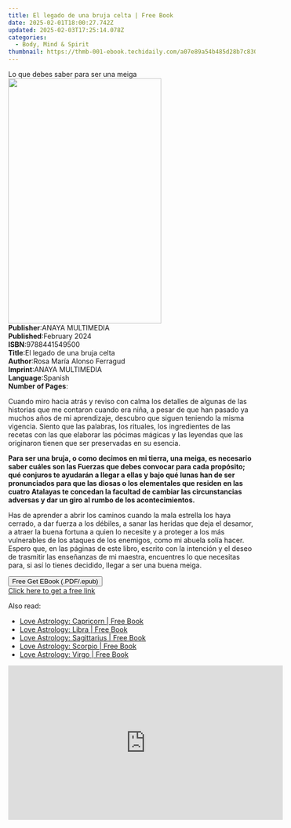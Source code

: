 ```yaml
---
title: El legado de una bruja celta | Free Book
date: 2025-02-01T18:00:27.742Z
updated: 2025-02-03T17:25:14.078Z
categories:
  - Body, Mind & Spirit
thumbnail: https://thmb-001-ebook.techidaily.com/a07e89a54b485d28b7c83005e4fae55e2754642a675ff46fef1d19d66cb08b1c.jpg
---
```

<main id="book-container">
  <div class="flex flex-col">
    <div class="book-brief flex-1 py-6 px-4 sm:p-6 md:py-10 md:px-8">
      <!-- brief-->
      <div class="book-brief-main">Lo que debes saber para ser una meiga</div>
    </div>
    <div
      class="book-meta-info flex-1 grid gap-4 col-start-1 col-end-3 row-start-1 sm:mb-6 sm:grid-cols-4 lg:gap-6 lg:col-start-2 lg:row-end-6 lg:row-span-6 lg:mb-0"
    >
      <div
        class="book-meta-info-left place-content-center mt-4 p-4 text-sm leading-6 col-start-2 col-span-2 dark:text-slate-400"
      >
        <img
          class="w-full h-500 object-cover rounded-lg sm:h-255 sm:col-span-2 lg:col-span-full"
          src="https://img-001-ebook.techidaily.com/155a2eeadf19c153c4348171a0278d46f5fd518ae6a1d873cfe859700d6a856f.jpg"
          alt=""
          width="312"
          height="500"
        />
      </div>
      <div
        class="book-meta-info-right mt-2 col-start-1 row-start-2 col-span-3 self-center"
      >
        <!-- meta data  -->
        <div class="flex flex-col px-4 md:px-8">
          <div class="flex-1">
            <strong>Publisher</strong>:<span class="px-2"
              >ANAYA MULTIMEDIA</span
            >
          </div>
          <div class="flex-1">
            <strong>Published</strong>:<span class="px-2">February 2024</span>
          </div>
          <div class="flex-1">
            <strong>ISBN</strong>:<span class="px-2">9788441549500</span>
          </div>
          <div class="flex-1">
            <strong>Title</strong>:<span class="px-2"
              >El legado de una bruja celta</span
            >
          </div>
          <div class="flex-1">
            <strong>Author</strong>:<span class="px-2"
              >Rosa María Alonso Ferragud</span
            >
          </div>
          <div class="flex-1">
            <strong>Imprint</strong>:<span class="px-2">ANAYA MULTIMEDIA</span>
          </div>
          <div class="flex-1">
            <strong>Language</strong>:<span class="px-2">Spanish</span>
          </div>
          <div class="flex-1">
            <strong>Number of Pages</strong>:<span class="px-2"></span>
          </div>
        </div>
      </div>
    </div>
    <div class="book-description flex-1 py-6 px-4 sm:p-6 md:py-10 md:px-8">
      <div class="book-description-main">
        <div accordion-content="" id="description">
          <p>
            Cuando miro hacia atrás y reviso con calma los detalles de algunas
            de las historias que me contaron cuando era niña, a pesar de que han
            pasado ya muchos años de mi aprendizaje, descubro que siguen
            teniendo la misma vigencia. Siento que las palabras, los rituales,
            los ingredientes de las recetas con las que elaborar las pócimas
            mágicas y las leyendas que las originaron tienen que ser preservadas
            en su esencia.
          </p>
          <p>
            <b
              >Para ser una bruja, o como decimos en mi tierra, una meiga, es
              necesario saber cuáles son las Fuerzas que debes convocar para
              cada propósito; qué conjuros te ayudarán a llegar a ellas y bajo
              qué lunas han de ser pronunciados para que las diosas o los
              elementales que residen en las cuatro Atalayas te concedan la
              facultad de cambiar las circunstancias adversas y dar un giro al
              rumbo de los acontecimientos.</b
            >
          </p>
          <p>
            Has de aprender a abrir los caminos cuando la mala estrella los haya
            cerrado, a dar fuerza a los débiles, a sanar las heridas que deja el
            desamor, a atraer la buena fortuna a quien lo necesite y a proteger
            a los más vulnerables de los ataques de los enemigos, como mi abuela
            solía hacer. Espero que, en las páginas de este libro, escrito con
            la intención y el deseo de trasmitir las enseñanzas de mi maestra,
            encuentres lo que necesitas para, si así lo tienes decidido, llegar
            a ser una buena meiga.
          </p>
        </div>
        <div class="accordion-fader"></div>
      </div>
    </div>
    <div class="book-excerpts flex-1 py-6 px-4 sm:p-6 md:py-10 md:px-8"></div>
    <div
      class="book-about-author flex-1 py-6 px-4 sm:p-6 md:py-10 md:px-8"
    ></div>
    <div class="book-free-get flex-1 py-6 px-4 sm:p-6 md:py-10 md:px-8">
      <button
        id="btn-free-get"
        class="bg-blue-500 hover:bg-blue-700 text-white font-bold py-2 px-4 rounded"
      >
        Free Get EBook (.PDF/.epub)
      </button>
      <div id="countdown-display" class="px-2 text-lg mt-2"></div>
      <a
        id="free-link"
        class="hidden bg-blue-500 hover:bg-blue-700 text-white font-bold py-2 px-4 rounded"
        href="https://www.ebooks.com/en-us/book/211312511/el-legado-de-una-bruja-celta/rosa-mar-a-alonso-ferragud/"
        target="_blank"
        >Click here to get a free link</a
      >
    </div>
    <script>
      let countdownTime = 0;
      let countdownInterval = null;
      document
        .getElementById('btn-free-get')
        .addEventListener('click', startCountdown);
      function startCountdown() {
        countdownTime = new Date().getTime() + 60000 * 3;
        countdownInterval = setInterval(updateCountdown, 1000);
        document.getElementById('btn-free-get').disabled = true;
        document
          .getElementById('btn-free-get')
          .classList.add('bg-gray-500', 'cursor-not-allowed');
      }
      function updateCountdown() {
        let currentTime = new Date().getTime();
        let timeLeft = countdownTime - currentTime;
        let secondsLeft = Math.floor(timeLeft / 1000);
        document.getElementById('countdown-display').innerHTML =
          `Remaining time: ${secondsLeft} seconds.`;
        if (secondsLeft <= 0) {
          clearInterval(countdownInterval);
          document.getElementById('btn-free-get').classList.add('hidden');
          document.getElementById('free-link').classList.remove('hidden');
          document.getElementById('countdown-display').innerHTML = '';
        }
      }
    </script>
  </div>
</main>

<ins class="adsbygoogle"
      style="display:block"
      data-ad-client="ca-pub-7571918770474297"
      data-ad-slot="8358498916"
      data-ad-format="auto"
      data-full-width-responsive="true"></ins>
    

<span class="atpl-alsoreadstyle">Also read:</span>
<div><ul>
<li><a href="https://novels-ebooks.techidaily.com/95689790-9781440536472-love-astrology-capricorn/"><u>Love Astrology: Capricorn | Free Book</u></a></li>
<li><a href="https://novels-ebooks.techidaily.com/95689795-9781440536410-love-astrology-libra/"><u>Love Astrology: Libra | Free Book</u></a></li>
<li><a href="https://novels-ebooks.techidaily.com/95689791-9781440536458-love-astrology-sagittarius/"><u>Love Astrology: Sagittarius | Free Book</u></a></li>
<li><a href="https://novels-ebooks.techidaily.com/95689793-9781440536434-love-astrology-scorpio/"><u>Love Astrology: Scorpio | Free Book</u></a></li>
<li><a href="https://novels-ebooks.techidaily.com/95689796-9781440536397-love-astrology-virgo/"><u>Love Astrology: Virgo | Free Book</u></a></li>
</ul></div>

<!-- affiliate ads begin -->
<iframe width="560" height="315" src="https://www.youtube.com/embed/fZTlPdOFNmo?si=Ym8p7ayV1gtNzzXj" title="YouTube video player" frameborder="0" allow="accelerometer; autoplay; clipboard-write; encrypted-media; gyroscope; picture-in-picture; web-share" referrerpolicy="strict-origin-when-cross-origin" allowfullscreen></iframe>
<!-- affiliate ads end -->

